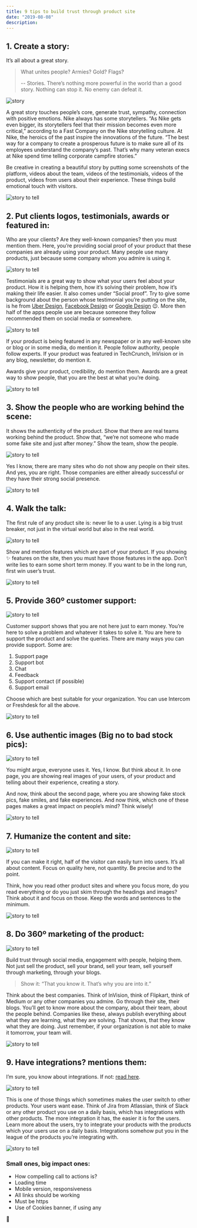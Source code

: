 ```yaml
---
title: 9 tips to build trust through product site
date: "2019-08-08"
description:
---
```


## 1. Create a story:

It’s all about a great story.

> What unites people? Armies? Gold? Flags?
>
> -- Stories. There’s nothing more powerful in the world than a good story. Nothing can stop it. No enemy can defeat it.

![story](./1.png)

A great story touches people’s core, generate trust, sympathy, connection with positive emotions. Nike always has some storytellers. “As Nike gets even bigger, its storytellers feel that their mission becomes even more critical,” according to a Fast Company on the Nike storytelling culture. At Nike, the heroics of the past inspire the innovations of the future. “The best way for a company to create a prosperous future is to make sure all of its employees understand the company’s past. That’s why many veteran execs at Nike spend time telling corporate campfire stories.”

<!-- [card](https://www.fastcompany.com/38979/nike-story-just-tell-it) -->

Be creative in creating a beautiful story by putting some screenshots of the platform, videos about the team, videos of the testimonials, videos of the product, videos from users about their experience. These things build emotional touch with visitors.

![story to tell](./2.png)

## 2. Put clients logos, testimonials, awards or featured in:

Who are your clients? Are they well-known companies? then you must mention them. Here, you’re providing social proof of your product that these companies are already using your product. Many people use many products, just because some company whom you admire is using it.

![story to tell](./3.png)

Testimonials are a great way to show what your users feel about your product. How it is helping them, how it’s solving their problem, how it’s making their life easier. It also comes under “Social proof”. Try to give some background about the person whose testimonial you’re putting on the site, is he from [Uber Design](https://brand.uber.com/), [Facebook Design](https://design.facebook.com/) or [Google Design](https://design.google/) 😉. More then half of the apps people use are because someone they follow recommended them on social media or somewhere.

![story to tell](./4.png)

If your product is being featured in any newspaper or in any well-known site or blog or in some media, do mention it. People follow authority, people follow experts. If your product was featured in TechCrunch, InVision or in any blog, newsletter, do mention it.

Awards give your product, credibility, do mention them. Awards are a great way to show people, that you are the best at what you’re doing.

![story to tell](./5.png)

## 3. Show the people who are working behind the scene:

It shows the authenticity of the product. Show that there are real teams working behind the product. Show that, “we’re not someone who made some fake site and just after money.” Show the team, show the people.

![story to tell](./6.png)

Yes I know, there are many sites who do not show any people on their sites. And yes, you are right. Those companies are either already successful or they have their strong social presence.

![story to tell](./7.png)

## 4. Walk the talk:

The first rule of any product site is: never lie to a user. Lying is a big trust breaker, not just in the virtual world but also in the real world.

![story to tell](./8.png)

Show and mention features which are part of your product. If you showing ✨ features on the site, then you must have those features in the app. Don’t write lies to earn some short term money. If you want to be in the long run, first win user’s trust.

![story to tell](./9.png)

## 5. Provide 360º customer support:

![story to tell](./10.png)

Customer support shows that you are not here just to earn money. You’re here to solve a problem and whatever it takes to solve it. You are here to support the product and solve the queries. There are many ways you can provide support. Some are:

1. Support page
2. Support bot
3. Chat
4. Feedback
5. Support contact (if possible)
6. Support email

Choose which are best suitable for your organization. You can use Intercom or Freshdesk for all the above.

![story to tell](./11.png)

## 6. Use authentic images (Big no to bad stock pics):

![story to tell](./12.png)

You might argue, everyone uses it. Yes, I know. But think about it. In one page, you are showing real images of your users, of your product and telling about their experience, creating a story.

And now, think about the second page, where you are showing fake stock pics, fake smiles, and fake experiences. And now think, which one of these pages makes a great impact on people’s mind? Think wisely!

![story to tell](./13.png)

## 7. Humanize the content and site:

![story to tell](./14.png)

If you can make it right, half of the visitor can easily turn into users. It’s all about content. Focus on quality here, not quantity. Be precise and to the point.

Think, how you read other product sites and where you focus more, do you read everything or do you just skim through the headings and images? Think about it and focus on those. Keep the words and sentences to the minimum.

![story to tell](./15.png)

## 8. Do 360º marketing of the product:

![story to tell](./16.png)

Build trust through social media, engagement with people, helping them. Not just sell the product, sell your brand, sell your team, sell yourself through marketing, through your blogs.

> Show it: “That you know it. That’s why you are into it.”

Think about the best companies. Think of InVision, think of Flipkart, think of Medium or any other companies you admire. Go through their site, their blogs. You’ll get to know more about the company, about their team, about the people behind. Companies like these, always publish everything about what they are learning, what they are solving. That shows, that they know what they are doing. Just remember, if your organization is not able to make it tomorrow, your team will.

![story to tell](./17.png)

## 9. Have integrations? mentions them:

I’m sure, you know about integrations. If not: [read here](https://en.wikipedia.org/wiki/Integrated_software).

![story to tell](./18.png)

This is one of those things which sometimes makes the user switch to other products. Your users want ease. Think of Jira from Atlassian, think of Slack or any other product you use on a daily basis, which has integrations with other products. The more integration it has, the easier it is for the users. Learn more about the users, try to integrate your products with the products which your users use on a daily basis. Integrations somehow put you in the league of the products you’re integrating with.

![story to tell](./19.png)

### Small ones, big impact ones:

- How compelling call to actions is?
- Loading time
- Mobile version, responsiveness
- All links should be working
- Must be https
- Use of Cookies banner, if using any

🙏
